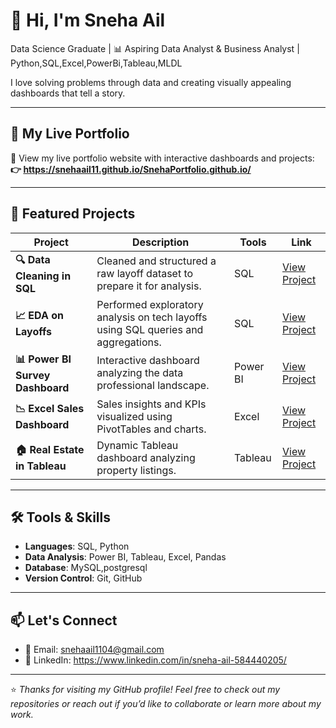 # 👋 Hi, I'm Sneha Ail

 Data Science Graduate | 📊 Aspiring Data Analyst & Business Analyst | Python,SQL,Excel,PowerBi,Tableau,MLDL

I love solving problems through data and creating visually appealing dashboards that tell a story.

---

## 🔗 My Live Portfolio

🚀 View my live portfolio website with interactive dashboards and projects:  
**👉 https://snehaail11.github.io/SnehaPortfolio.github.io/**

---

## 📁 Featured Projects

| Project | Description | Tools | Link |
|--------|-------------|-------|-----------|
| **🔍 Data Cleaning in SQL** | Cleaned and structured a raw layoff dataset to prepare it for analysis. | SQL | [View Project](https://github.com/Snehaail11/mysqldataclean) |
| **📈 EDA on Layoffs** | Performed exploratory analysis on tech layoffs using SQL queries and aggregations. | SQL | [View Project](https://github.com/Snehaail11/eda) |
| **📊 Power BI Survey Dashboard** | Interactive dashboard analyzing the data professional landscape. | Power BI | [View Project](https://github.com/Snehaail11/surveypb) |
| **📉 Excel Sales Dashboard** | Sales insights and KPIs visualized using PivotTables and charts. | Excel  | [View Project](https://github.com/Snehaail11/bikesales) |
| **🏠 Real Estate in Tableau** | Dynamic Tableau dashboard analyzing property listings. | Tableau | [View Project](https://public.tableau.com/app/profile/sneha.ail/viz/ListingsTableauFullProject_17475792595120/Dashboard1) |

---

## 🛠️ Tools & Skills

- **Languages**: SQL, Python
- **Data Analysis**: Power BI, Tableau, Excel, Pandas
- **Database**: MySQL,postgresql
- **Version Control**: Git, GitHub

---

## 📫 Let's Connect

- 📧 Email: snehaail1104@gmail.com
- 💼 LinkedIn: https://www.linkedin.com/in/sneha-ail-584440205/

---

⭐️ *Thanks for visiting my GitHub profile! Feel free to check out my repositories or reach out if you’d like to collaborate or learn more about my work.*

